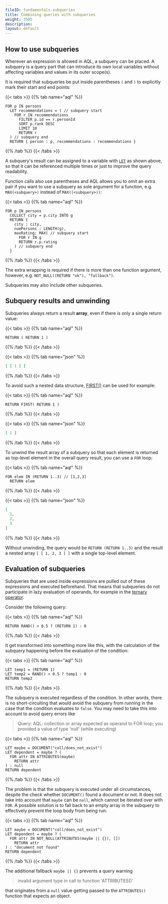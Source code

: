 ```yaml
---
fileID: fundamentals-subqueries
title: Combining queries with subqueries
weight: 3505
description: 
layout: default
---
```

## How to use subqueries

Wherever an expression is allowed in AQL, a subquery can be placed. A subquery
is a query part that can introduce its own local variables without affecting
variables and values in its outer scope(s).

It is required that subqueries be put inside parentheses `(` and `)` to
explicitly mark their start and end points:

{{< tabs >}}
{{% tab name="aql" %}}
```aql
FOR p IN persons
  LET recommendations = ( // subquery start
    FOR r IN recommendations
      FILTER p.id == r.personId
      SORT p.rank DESC
      LIMIT 10
      RETURN r
  ) // subquery end
  RETURN { person : p, recommendations : recommendations }
```
{{% /tab %}}
{{< /tabs >}}

A subquery's result can be assigned to a variable with
[`LET`](../high-level-operations/operations-let) as shown above, so that it can be referenced
multiple times or just to improve the query readability.

Function calls also use parentheses and AQL allows you to omit an extra pair if
you want to use a subquery as sole argument for a function, e.g.
`MAX(<subquery>)` instead of `MAX((<subquery>))`:

{{< tabs >}}
{{% tab name="aql" %}}
```aql
FOR p IN persons
  COLLECT city = p.city INTO g
  RETURN {
    city : city,
    numPersons : LENGTH(g),
    maxRating: MAX( // subquery start
      FOR r IN g
      RETURN r.p.rating
    ) // subquery end
  }
```
{{% /tab %}}
{{< /tabs >}}

The extra wrapping is required if there is more than one function argument,
however, e.g. `NOT_NULL((RETURN "ok"), "fallback")`.

Subqueries may also include other subqueries.

## Subquery results and unwinding

Subqueries always return a result **array**, even if there is only
a single return value:

{{< tabs >}}
{{% tab name="aql" %}}
```aql
RETURN ( RETURN 1 )
```
{{% /tab %}}
{{< /tabs >}}

{{< tabs >}}
{{% tab name="json" %}}
```json
[ [ 1 ] ]
```
{{% /tab %}}
{{< /tabs >}}

To avoid such a nested data structure, [FIRST()](../functions/functions-array#first)
can be used for example:

{{< tabs >}}
{{% tab name="aql" %}}
```aql
RETURN FIRST( RETURN 1 )
```
{{% /tab %}}
{{< /tabs >}}

{{< tabs >}}
{{% tab name="json" %}}
```json
[ 1 ]
```
{{% /tab %}}
{{< /tabs >}}

To unwind the result array of a subquery so that each element is returned as
top-level element in the overall query result, you can use a `FOR` loop:

{{< tabs >}}
{{% tab name="aql" %}}
```aql
FOR elem IN (RETURN 1..3) // [1,2,3]
  RETURN elem
```
{{% /tab %}}
{{< /tabs >}}

{{< tabs >}}
{{% tab name="json" %}}
```json
[
  1,
  2,
  3
]
```
{{% /tab %}}
{{< /tabs >}}

Without unwinding, the query would be `RETURN (RETURN 1..3)` and the result
a nested array `[ [ 1, 2, 3 ] ]` with a single top-level element.

## Evaluation of subqueries

Subqueries that are used inside expressions are pulled out of these
expressions and executed beforehand. That means that subqueries do not
participate in lazy evaluation of operands, for example in the
[ternary operator](../operators#ternary-operator).

Consider the following query:

{{< tabs >}}
{{% tab name="aql" %}}
```aql
RETURN RAND() > 0.5 ? (RETURN 1) : 0
```
{{% /tab %}}
{{< /tabs >}}

It get transformed into something more like this, with the calculation of the
subquery happening before the evaluation of the condition:

{{< tabs >}}
{{% tab name="aql" %}}
```aql
LET temp1 = (RETURN 1)
LET temp2 = RAND() > 0.5 ? temp1 : 0
RETURN temp2
```
{{% /tab %}}
{{< /tabs >}}

The subquery is executed regardless of the condition. In other words, there is
no short-circuiting that would avoid the subquery from running in the case that
the condition evaluates to `false`. You may need to take this into account to
avoid query errors like

> Query: AQL: collection or array expected as operand to FOR loop; you provided
> a value of type 'null' (while executing)

{{< tabs >}}
{{% tab name="aql" %}}
```aql
LET maybe = DOCUMENT("coll/does_not_exist")
LET dependent = maybe ? (
  FOR attr IN ATTRIBUTES(maybe)
    RETURN attr
) : null
RETURN dependent
```
{{% /tab %}}
{{< /tabs >}}

The problem is that the subquery is executed under all circumstances, despite
the check whether `DOCUMENT()` found a document or not. It does not take into
account that `maybe` can be `null`, which cannot be iterated over with `FOR`.
A possible solution is to fall back to an empty array in the subquery to
effectively prevent the loop body from being run:

{{< tabs >}}
{{% tab name="aql" %}}
```aql
LET maybe = DOCUMENT("coll/does_not_exist")
LET dependent = maybe ? (
  FOR attr IN NOT_NULL(ATTRIBUTES(maybe || {}), [])
    RETURN attr
) : "document not found"
RETURN dependent
```
{{% /tab %}}
{{< /tabs >}}

The additional fallback `maybe || {}` prevents a query warning

> invalid argument type in call to function 'ATTRIBUTES()'

that originates from a `null` value getting passed to the `ATTRIBUTES()`
function that expects an object.
